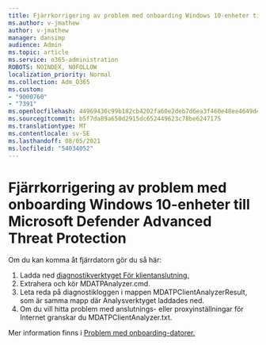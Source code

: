 ```yaml
---
title: Fjärrkorrigering av problem med onboarding Windows 10-enheter till Microsoft Defender Advanced Threat Protection
ms.author: v-jmathew
author: v-jmathew
manager: dansimp
audience: Admin
ms.topic: article
ms.service: o365-administration
ROBOTS: NOINDEX, NOFOLLOW
localization_priority: Normal
ms.collection: Adm_O365
ms.custom:
- "9000760"
- "7391"
ms.openlocfilehash: 44969436c99b182cb4202fa60e2deb7d6ea3f460e48ee4649de1cfb646970f34
ms.sourcegitcommit: b5f7da89a650d2915dc652449623c78be6247175
ms.translationtype: MT
ms.contentlocale: sv-SE
ms.lasthandoff: 08/05/2021
ms.locfileid: "54034052"
---
```

# <a name="remotely-fix-problems-with-onboarding-windows-10-devices-to-microsoft-defender-advanced-threat-protection"></a>Fjärrkorrigering av problem med onboarding Windows 10-enheter till Microsoft Defender Advanced Threat Protection

Om du kan komma åt fjärrdatorn gör du så här:

1. Ladda ned [diagnostikverktyget För klientanslutning.](https://go.microsoft.com/fwlink/?linkid=2143466)
2. Extrahera och kör MDATPAnalyzer.cmd.
3. Leta reda på diagnostikloggen i mappen MDATPClientAnalyzerResult, som är samma mapp där Analysverktyget laddades ned.
4. Om du vill hitta problem med anslutnings- eller proxyinställningar för Internet granskar du MDATPClientAnalyzer.txt.

Mer information finns i [Problem med onboarding-datorer.](https://go.microsoft.com/fwlink/?linkid=2143634)
